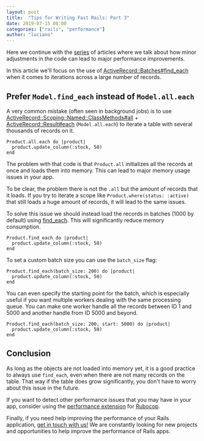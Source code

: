 ```yaml
---
layout: post
title:  "Tips for Writing Fast Rails: Part 3"
date: 2019-07-15 08:00
categories: ["rails", "performance"]
author: "luciano"
---
```


Here we continue with the [series](https://fastruby.io/blog/tags/performance) of articles where we talk about how minor adjustments in the code can lead to major performance improvements.

In this article we'll focus on the use of [ActiveRecord::Batches#find_each](https://api.rubyonrails.org/classes/ActiveRecord/Batches.html#method-i-find_each) when it comes to iterations across a large number of records.

<!--more-->

## Prefer `Model.find_each` instead of `Model.all.each`

A very common mistake (often seen in background jobs) is to use [ActiveRecord::Scoping::Named::ClassMethods#all](https://api.rubyonrails.org/classes/ActiveRecord/Scoping/Named/ClassMethods.html#method-i-all) + [ActiveRecord::Result#each](https://api.rubyonrails.org/classes/ActiveRecord/Result.html#method-i-each) (`Model.all.each`) to iterate a table with several thousands of records on it.

```
Product.all.each do |product|
  product.update_column(:stock, 50)
end
```

The problem with that code is that `Product.all` initializes all the records at once and loads them into memory. This can lead to major memory usage issues in your app.

To be clear, the problem there is not the `.all` but the amount of records that it loads. If you try to iterate a scope like `Product.where(status: :active)` that still loads a huge amount of records, it will lead to the same issues.

To solve this issue we should instead load the records in batches (1000 by default) using [find_each](https://github.com/rails/rails/blob/2a7cf24cb7aab28f483a6772b608e2868a9030ba/activerecord/lib/active_record/relation/batches.rb#L48). This will significantly reduce memory consumption.

```
Product.find_each do |product|
  product.update_column(:stock, 50)
end
```

To set a custom batch size you can use the `batch_size` flag:

```
Product.find_each(batch_size: 200) do |product|
  product.update_column(:stock, 50)
end
```

You can even specify the starting point for the batch, which is especially useful if you want multiple workers dealing with the same processing queue. You can make one worker handle all the records between ID 1 and 5000 and another handle from ID 5000 and beyond.

```
Product.find_each(batch_size: 200, start: 5000) do |product|
  product.update_column(:stock, 50)
end
```

## Conclusion

As long as the objects are not loaded into memory yet, it is a good practice to always use `find_each`, even when there are not many records on the table. That way if the table does grow significantly, you don't have to worry about this issue in the future.

If you want to detect other performance issues that you may have in your app, consider using the [performance extension](https://github.com/rubocop-hq/rubocop-performance) for [Rubocop](https://github.com/rubocop-hq/rubocop).

Finally, if you need help improving the performance of your Rails
application, [get in touch with us!](https://fastruby.io/#contact-us) We are constantly looking for new projects and opportunities to help improve the performance of Rails apps.
